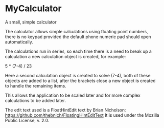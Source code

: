 # MyCalculator
A small, simple calculator

The calculator allows simple calculations using floating point numbers, there is no keypad provided the default phone numeric pad should open automatically.

The calculations run in series, so each time there is a need to break up a calculation a new calculation object is created, for example:

5 * (7-4) / 23

Here a second calculation object is created to solve (7-4), both of these objects are added to a list, after the brackets close a new object is created to handle the remaining items.

This allows the application to be scaled later and for more complex calculations to be added later.

The edit text used is a FloatHintEdit text by Brian Nicholson: https://github.com/thebnich/FloatingHintEditText
It is used under the  Mozilla Public License, v. 2.0.
